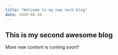 ```yaml
---
title: "Welcome to my new tech blog"
date: 2020-08-26
---
```


## This is my second awesome blog

More new content is coming soon!!
